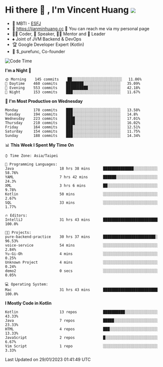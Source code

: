 # Hi there 👋 , I'm Vincent Huang ![](https://komarev.com/ghpvc/?username=Jian-Min-Huang)
- 👀 MBTI - [ESFJ](https://www.16personalities.com/esfj-personality)
- 💎 https://jianminhuang.cc 🙋 You can reach me via my personal page
- 👨‍💻 Coder, 🎤 Speaker, 👨‍🏫 Mentor and 🚀 Leader
- ♠️ Joint of JVM Backend & DevOps
- 🏆 Google Developer Expert (Kotlin)
- 💼 $_purefunc, Co-founder

<!--START_SECTION:waka-->
![Code Time](http://img.shields.io/badge/Code%20Time-1%2C504%20hrs%205%20mins-blue)

**I'm a Night 🦉** 

```text
🌞 Morning    145 commits    ██░░░░░░░░░░░░░░░░░░░░░░░   11.06% 
🌆 Daytime    460 commits    ████████░░░░░░░░░░░░░░░░░   35.09% 
🌃 Evening    553 commits    ██████████░░░░░░░░░░░░░░░   42.18% 
🌙 Night      153 commits    ███░░░░░░░░░░░░░░░░░░░░░░   11.67%

```
📅 **I'm Most Productive on Wednesday** 

```text
Monday       178 commits    ███░░░░░░░░░░░░░░░░░░░░░░   13.58% 
Tuesday      194 commits    ███░░░░░░░░░░░░░░░░░░░░░░   14.8% 
Wednesday    223 commits    ████░░░░░░░░░░░░░░░░░░░░░   17.01% 
Thursday     210 commits    ████░░░░░░░░░░░░░░░░░░░░░   16.02% 
Friday       164 commits    ███░░░░░░░░░░░░░░░░░░░░░░   12.51% 
Saturday     154 commits    ███░░░░░░░░░░░░░░░░░░░░░░   11.75% 
Sunday       188 commits    ███░░░░░░░░░░░░░░░░░░░░░░   14.34%

```


📊 **This Week I Spent My Time On** 

```text
⌚︎ Time Zone: Asia/Taipei

💬 Programming Languages: 
Java                     18 hrs 38 mins      ██████████████░░░░░░░░░░░   58.76% 
YAML                     7 hrs 42 mins       ██████░░░░░░░░░░░░░░░░░░░   24.3% 
XML                      3 hrs 6 mins        ██░░░░░░░░░░░░░░░░░░░░░░░   9.78% 
Kotlin                   50 mins             ░░░░░░░░░░░░░░░░░░░░░░░░░   2.67% 
SQL                      33 mins             ░░░░░░░░░░░░░░░░░░░░░░░░░   1.77%

🔥 Editors: 
IntelliJ                 31 hrs 43 mins      █████████████████████████   100.0%

🐱‍💻 Projects: 
pure-backend-practice    30 hrs 37 mins      ████████████████████████░   96.53% 
voice-service            54 mins             ░░░░░░░░░░░░░░░░░░░░░░░░░   2.84% 
Yu-Gi-Oh                 4 mins              ░░░░░░░░░░░░░░░░░░░░░░░░░   0.25% 
Unknown Project          4 mins              ░░░░░░░░░░░░░░░░░░░░░░░░░   0.24% 
demo2                    0 secs              ░░░░░░░░░░░░░░░░░░░░░░░░░   0.05%

💻 Operating System: 
Mac                      31 hrs 43 mins      █████████████████████████   100.0%

```

**I Mostly Code in Kotlin** 

```text
Kotlin                   13 repos            ██████████░░░░░░░░░░░░░░░   43.33% 
Java                     7 repos             █████░░░░░░░░░░░░░░░░░░░░   23.33% 
HTML                     4 repos             ███░░░░░░░░░░░░░░░░░░░░░░   13.33% 
JavaScript               2 repos             █░░░░░░░░░░░░░░░░░░░░░░░░   6.67% 
Vim Script               1 repo              ░░░░░░░░░░░░░░░░░░░░░░░░░   3.33%

```



 Last Updated on 29/01/2023 01:41:49 UTC
<!--END_SECTION:waka-->
